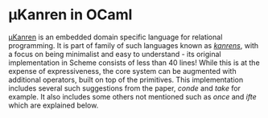 # µKanren in OCaml
 
[µKanren](http://webyrd.net/scheme-2013/papers/HemannMuKanren2013.pdf) is an embedded domain specific language for relational programming. It is part of family of such languages known as [*kanrens*](http://minikanren.org), with a focus on being minimalist and easy to understand - its original implementation in Scheme consists of less than 40 lines! While this is at the expense of expressiveness, the core system can be augmented with additional operators, built on top of the primitives. This implementation includes several such suggestions from the paper, *conde* and *take* for example. It also includes some others not mentioned such as *once* and *ifte* which are explained below. 




